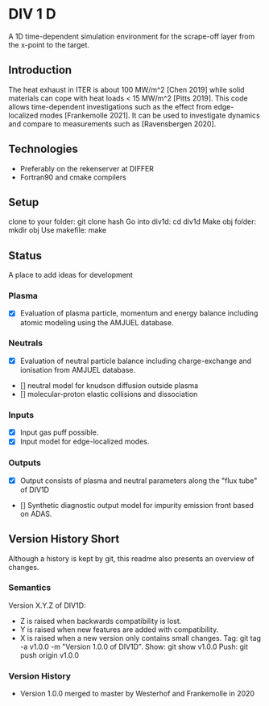 # DIV 1 D 
A 1D time-dependent simulation environment for the scrape-off layer from the x-point to the target.
## Introduction
The heat exhaust in ITER is about 100 MW/m^2 [Chen 2019] while solid materials can cope with heat loads < 15 MW/m^2 [Pitts 2019].
This code allows time-dependent investigations such as the effect from edge-localized modes [Frankemolle 2021].
It can be used to investigate dynamics and compare to measurements such as [Ravensbergen 2020].
## Technologies
* Preferably on the rekenserver at DIFFER
* Fortran90 and cmake compilers
## Setup
clone to your folder: git clone hash
Go into div1d: cd div1d
Make obj folder: mkdir obj
Use makefile: make 

## Status
A place to add ideas for development
### Plasma
- [x] Evaluation of plasma particle, momentum and energy balance including atomic modeling using the AMJUEL database.
### Neutrals
- [x] Evaluation of neutral particle balance including charge-exchange and ionisation from AMJUEL database.
- []  neutral model for knudson diffusion outside plasma
- []  molecular-proton elastic collisions and dissociation
### Inputs
- [x] Input gas puff possible.
- [x] Input model for edge-localized modes.
### Outputs
- [x] Output consists of plasma and neutral parameters along the "flux tube" of DIV1D
- [] Synthetic diagnostic output model for impurity emission front based on ADAS.

## Version History Short
Although a history is kept by git, this readme also presents an overview of changes.
### Semantics
Version X.Y.Z of DIV1D:
* Z is raised when backwards compatibility is lost.
* Y is raised when new features are added with compatibility.
* X is raised when a new version only contains small changes.
Tag: git tag -a v1.0.0 -m "Version 1.0.0 of DIV1D".
Show: git show v1.0.0
Push: git push origin v1.0.0
### Version History
* Version 1.0.0 merged to master by Westerhof and Frankemolle in 2020

